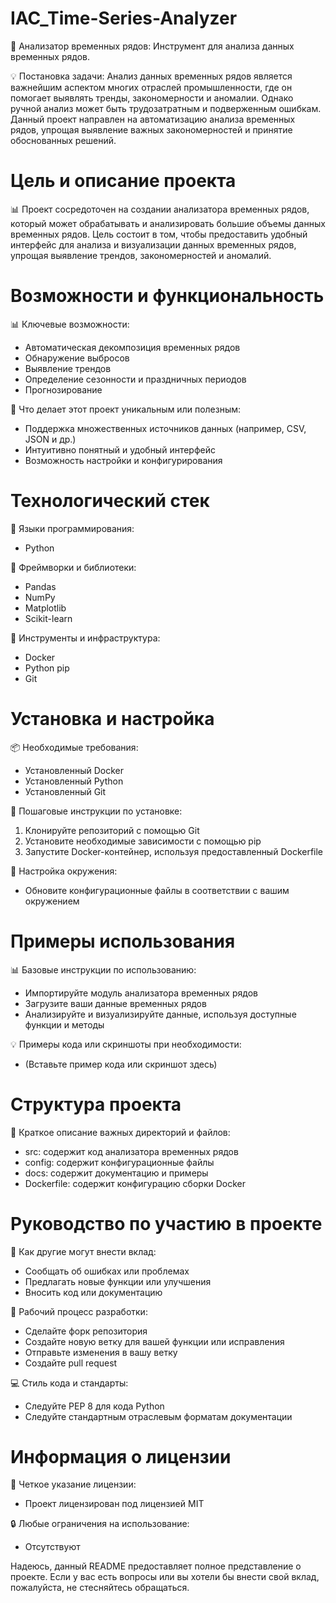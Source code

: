 IAC_Time-Series-Analyzer
==========================
🚀 Анализатор временных рядов: Инструмент для анализа данных временных рядов.

💡 Постановка задачи:
Анализ данных временных рядов является важнейшим аспектом многих отраслей промышленности, где он помогает выявлять тренды, закономерности и аномалии. Однако ручной анализ может быть трудозатратным и подверженным ошибкам. Данный проект направлен на автоматизацию анализа временных рядов, упрощая выявление важных закономерностей и принятие обоснованных решений.

**Цель и описание проекта**
==============================
📊 Проект сосредоточен на создании анализатора временных рядов, который может обрабатывать и анализировать большие объемы данных временных рядов. Цель состоит в том, чтобы предоставить удобный интерфейс для анализа и визуализации данных временных рядов, упрощая выявление трендов, закономерностей и аномалий.

**Возможности и функциональность**
==============================
📊 Ключевые возможности:
- Автоматическая декомпозиция временных рядов
- Обнаружение выбросов
- Выявление трендов
- Определение сезонности и праздничных периодов
- Прогнозирование

🔧 Что делает этот проект уникальным или полезным:
- Поддержка множественных источников данных (например, CSV, JSON и др.)
- Интуитивно понятный и удобный интерфейс
- Возможность настройки и конфигурирования

**Технологический стек**
=================
🔧 Языки программирования:
- Python

🔧 Фреймворки и библиотеки:
- Pandas
- NumPy
- Matplotlib
- Scikit-learn

🔧 Инструменты и инфраструктура:
- Docker
- Python pip
- Git

**Установка и настройка**
======================
📦 Необходимые требования:
- Установленный Docker
- Установленный Python
- Установленный Git

📂 Пошаговые инструкции по установке:
1. Клонируйте репозиторий с помощью Git
2. Установите необходимые зависимости с помощью pip
3. Запустите Docker-контейнер, используя предоставленный Dockerfile

🔧 Настройка окружения:
- Обновите конфигурационные файлы в соответствии с вашим окружением

**Примеры использования**
=================
📊 Базовые инструкции по использованию:
- Импортируйте модуль анализатора временных рядов
- Загрузите ваши данные временных рядов
- Анализируйте и визуализируйте данные, используя доступные функции и методы

💡 Примеры кода или скриншоты при необходимости:
- (Вставьте пример кода или скриншот здесь)

**Структура проекта**
=================
📂 Краткое описание важных директорий и файлов:
- src: содержит код анализатора временных рядов
- config: содержит конфигурационные файлы
- docs: содержит документацию и примеры
- Dockerfile: содержит конфигурацию сборки Docker

**Руководство по участию в проекте**
======================
🤝 Как другие могут внести вклад:
- Сообщать об ошибках или проблемах
- Предлагать новые функции или улучшения
- Вносить код или документацию

🚧 Рабочий процесс разработки:
- Сделайте форк репозитория
- Создайте новую ветку для вашей функции или исправления
- Отправьте изменения в вашу ветку
- Создайте pull request

💻 Стиль кода и стандарты:
- Следуйте PEP 8 для кода Python
- Следуйте стандартным отраслевым форматам документации

**Информация о лицензии**
=================
📜 Четкое указание лицензии:
- Проект лицензирован под лицензией MIT

🔒 Любые ограничения на использование:
- Отсутствуют

Надеюсь, данный README предоставляет полное представление о проекте. Если у вас есть вопросы или вы хотели бы внести свой вклад, пожалуйста, не стесняйтесь обращаться.
